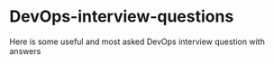 # DevOps-interview-questions
Here is some useful and most asked DevOps interview question with answers
